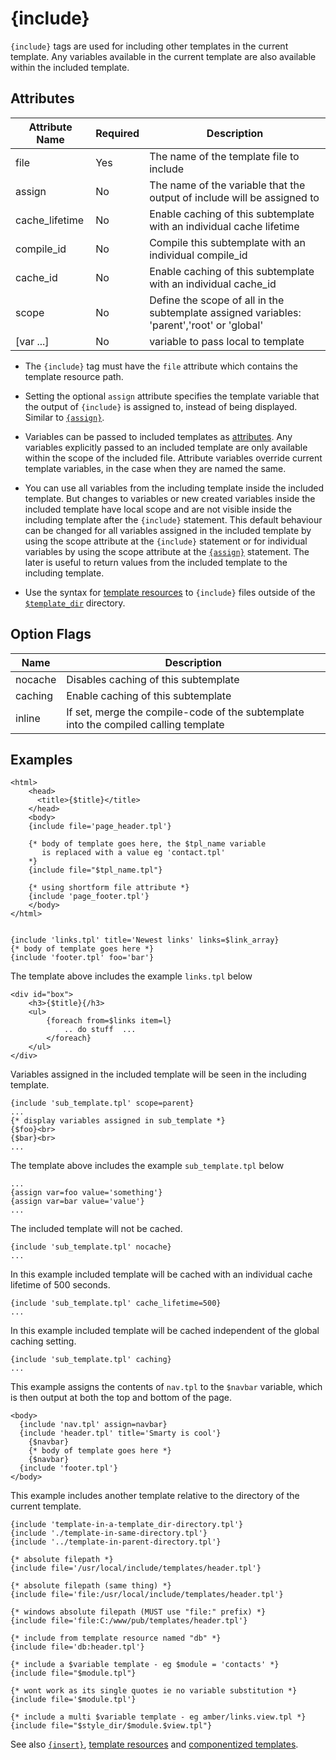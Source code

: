 # {include}

`{include}` tags are used for including other templates in the current
template. Any variables available in the current template are also
available within the included template.

## Attributes

| Attribute Name | Required | Description                                                                                |
|----------------|----------|--------------------------------------------------------------------------------------------|
| file           | Yes      | The name of the template file to include                                                   |
| assign         | No       | The name of the variable that the output of include will be assigned to                    |
| cache_lifetime | No       | Enable caching of this subtemplate with an individual cache lifetime                       |
| compile_id     | No       | Compile this subtemplate with an individual compile_id                                     |
| cache_id       | No       | Enable caching of this subtemplate with an individual cache_id                             |
| scope          | No       | Define the scope of all in the subtemplate assigned variables: 'parent','root' or 'global' |
| \[var \...\]   | No       | variable to pass local to template                                                         |


-   The `{include}` tag must have the `file` attribute which contains
    the template resource path.

-   Setting the optional `assign` attribute specifies the template
    variable that the output of `{include}` is assigned to, instead of
    being displayed. Similar to [`{assign}`](./language-function-assign.md).

-   Variables can be passed to included templates as
    [attributes](../language-basic-syntax/language-syntax-attributes.md). Any variables explicitly
    passed to an included template are only available within the scope
    of the included file. Attribute variables override current template
    variables, in the case when they are named the same.

-   You can use all variables from the including template inside the
    included template. But changes to variables or new created variables
    inside the included template have local scope and are not visible
    inside the including template after the `{include}` statement. This
    default behaviour can be changed for all variables assigned in the
    included template by using the scope attribute at the `{include}`
    statement or for individual variables by using the scope attribute
    at the [`{assign}`](./language-function-assign.md) statement. The later
    is useful to return values from the included template to the
    including template.

-   Use the syntax for [template resources](../../programmers/resources.md) to `{include}`
    files outside of the [`$template_dir`](../../programmers/api-variables/variable-template-dir.md)
    directory.

## Option Flags

| Name    | Description                                                                          |
|---------|--------------------------------------------------------------------------------------|
| nocache | Disables caching of this subtemplate                                                 |
| caching | Enable caching of this subtemplate                                                   |
| inline  | If set, merge the compile-code of the subtemplate into the compiled calling template |

## Examples
```smarty
<html>
    <head>
      <title>{$title}</title>
    </head>
    <body>
    {include file='page_header.tpl'}

    {* body of template goes here, the $tpl_name variable
       is replaced with a value eg 'contact.tpl'
    *}
    {include file="$tpl_name.tpl"}

    {* using shortform file attribute *}
    {include 'page_footer.tpl'}
    </body>
</html>
```

```smarty

{include 'links.tpl' title='Newest links' links=$link_array}
{* body of template goes here *}
{include 'footer.tpl' foo='bar'}

```

The template above includes the example `links.tpl` below

```smarty
<div id="box">
    <h3>{$title}{/h3>
    <ul>
        {foreach from=$links item=l}
            .. do stuff  ...
        </foreach}
    </ul>
</div>
```
Variables assigned in the included template will be seen in the
including template.

```smarty
{include 'sub_template.tpl' scope=parent}
...
{* display variables assigned in sub_template *}
{$foo}<br>
{$bar}<br>
...
```
      
The template above includes the example `sub_template.tpl` below

```smarty
...
{assign var=foo value='something'}
{assign var=bar value='value'}
...
```

The included template will not be cached.

```smarty
{include 'sub_template.tpl' nocache}
...
```
      
In this example included template will be cached with an individual
cache lifetime of 500 seconds.

```smarty
{include 'sub_template.tpl' cache_lifetime=500}
...
```
      
In this example included template will be cached independent of the
global caching setting.

```smarty
{include 'sub_template.tpl' caching}
...
```
      
This example assigns the contents of `nav.tpl` to the `$navbar`
variable, which is then output at both the top and bottom of the page.

```smarty     
<body>
  {include 'nav.tpl' assign=navbar}
  {include 'header.tpl' title='Smarty is cool'}
    {$navbar}
    {* body of template goes here *}
    {$navbar}
  {include 'footer.tpl'}
</body>
```
       
This example includes another template relative to the directory of the
current template.

```smarty
{include 'template-in-a-template_dir-directory.tpl'}
{include './template-in-same-directory.tpl'}
{include '../template-in-parent-directory.tpl'}
```
        
```smarty
{* absolute filepath *}
{include file='/usr/local/include/templates/header.tpl'}

{* absolute filepath (same thing) *}
{include file='file:/usr/local/include/templates/header.tpl'}

{* windows absolute filepath (MUST use "file:" prefix) *}
{include file='file:C:/www/pub/templates/header.tpl'}

{* include from template resource named "db" *}
{include file='db:header.tpl'}

{* include a $variable template - eg $module = 'contacts' *}
{include file="$module.tpl"}

{* wont work as its single quotes ie no variable substitution *}
{include file='$module.tpl'}

{* include a multi $variable template - eg amber/links.view.tpl *}
{include file="$style_dir/$module.$view.tpl"}
```
      
See also [`{insert}`](./language-function-insert.md), [template resources](../../programmers/resources.md) and
[componentized templates](../../appendixes/tips.md#componentized-templates).
